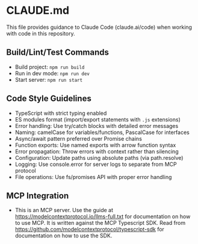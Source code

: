 # CLAUDE.md

This file provides guidance to Claude Code (claude.ai/code) when working with code in this repository.

## Build/Lint/Test Commands
- Build project: `npm run build`
- Run in dev mode: `npm run dev`
- Start server: `npm run start`

## Code Style Guidelines
- TypeScript with strict typing enabled
- ES modules format (import/export statements with `.js` extensions)
- Error handling: Use try/catch blocks with detailed error messages
- Naming: camelCase for variables/functions, PascalCase for interfaces
- Async/await pattern preferred over Promise chains
- Function exports: Use named exports with arrow function syntax
- Error propagation: Throw errors with context rather than silencing
- Configuration: Update paths using absolute paths (via path.resolve)
- Logging: Use console.error for server logs to separate from MCP protocol
- File operations: Use fs/promises API with proper error handling

## MCP Integration
- This is an MCP server. Use the guide at https://modelcontextprotocol.io/llms-full.txt for documentation on how to use MCP. It is written against the MCP Typescript SDK. Read from https://github.com/modelcontextprotocol/typescript-sdk for documentation on how to use the SDK.